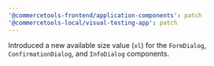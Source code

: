 ```yaml
---
'@commercetools-frontend/application-components': patch
'@commercetools-local/visual-testing-app': patch
---
```


Introduced a new available size value (`xl`) for the `FormDialog`, `ConfirmationDialog`, and `InfoDialog` components.
